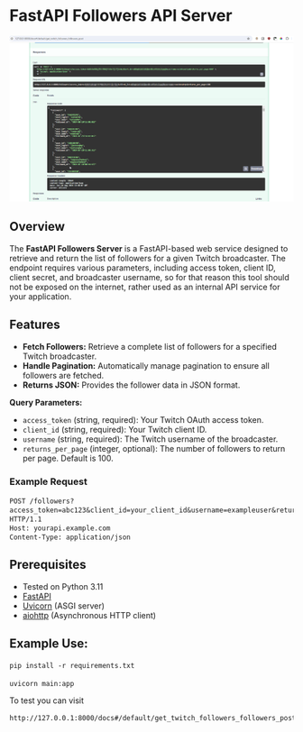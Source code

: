 # FastAPI Followers API Server
![img](resp.png)

## Overview

The **FastAPI Followers Server** is a FastAPI-based web service designed to retrieve and return the list of followers for a given Twitch broadcaster. The endpoint requires various parameters, including access token, client ID, client secret, and broadcaster username, so for that reason this tool should not be exposed on the internet, rather used as an internal API service for your application.

## Features

- **Fetch Followers:** Retrieve a complete list of followers for a specified Twitch broadcaster.
- **Handle Pagination:** Automatically manage pagination to ensure all followers are fetched.
- **Returns JSON:** Provides the follower data in JSON format.


**Query Parameters:**

- `access_token` (string, required): Your Twitch OAuth access token.
- `client_id` (string, required): Your Twitch client ID.
- `username` (string, required): The Twitch username of the broadcaster.
- `returns_per_page` (integer, optional): The number of followers to return per page. Default is 100.

### Example Request

```http
POST /followers?access_token=abc123&client_id=your_client_id&username=exampleuser&returns_per_page=50 HTTP/1.1
Host: yourapi.example.com
Content-Type: application/json
```


## Prerequisites

- Tested on Python 3.11
- [FastAPI](https://fastapi.tiangolo.com/)
- [Uvicorn](https://www.uvicorn.org/) (ASGI server)
- [aiohttp](https://docs.aiohttp.org/en/stable/) (Asynchronous HTTP client)

## Example Use:

```
pip install -r requirements.txt

uvicorn main:app
```

To test you can visit
```
http://127.0.0.1:8000/docs#/default/get_twitch_followers_followers_post
```